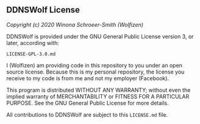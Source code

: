 ## DDNSWolf License
*Copyright (c) 2020 Winona Schroeer-Smith (Wolfizen)*

DDNSWolf is provided under the GNU General Public License version 3,
or later, according with:

    LICENSE-GPL-3.0.md

I (Wolfizen) am providing code in this repository to you under an
open source license. Because this is my personal repository, the
license you receive to my code is from me and not my employer (Facebook).

This program is distributed WITHOUT ANY WARRANTY; without even the
implied warranty of MERCHANTABILITY or FITNESS FOR A PARTICULAR
PURPOSE. See the GNU General Public License for more details.

All contributions to DDNSWolf are subject to this `LICENSE.md` file.
